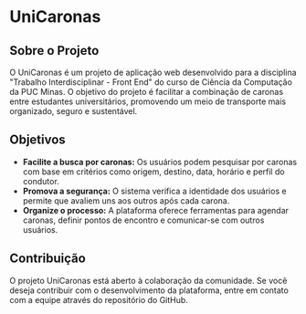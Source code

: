 # UniCaronas

## Sobre o Projeto
O UniCaronas é um projeto de aplicação web desenvolvido para a disciplina "Trabalho Interdisciplinar - Front End" do curso de Ciência da Computação da PUC Minas. O objetivo do projeto é facilitar a combinação de caronas entre estudantes universitários, promovendo um meio de transporte mais organizado, seguro e sustentável.

## Objetivos

* **Facilite a busca por caronas:** Os usuários podem pesquisar por caronas com base em critérios como origem, destino, data, horário e perfil do condutor.
* **Promova a segurança:** O sistema verifica a identidade dos usuários e permite que avaliem uns aos outros após cada carona.
* **Organize o processo:** A plataforma oferece ferramentas para agendar caronas, definir pontos de encontro e comunicar-se com outros usuários.

## Contribuição

O projeto UniCaronas está aberto à colaboração da comunidade. Se você deseja contribuir com o desenvolvimento da plataforma, entre em contato com a equipe através do repositório do GitHub.


